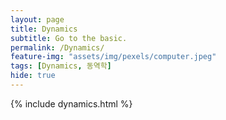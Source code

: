 ```yaml
---
layout: page
title: Dynamics
subtitle: Go to the basic.
permalink: /Dynamics/
feature-img: "assets/img/pexels/computer.jpeg"
tags: [Dynamics, 동역학]
hide: true
---
```



{% include dynamics.html %}